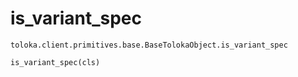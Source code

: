 # is_variant_spec
`toloka.client.primitives.base.BaseTolokaObject.is_variant_spec`

```
is_variant_spec(cls)
```

